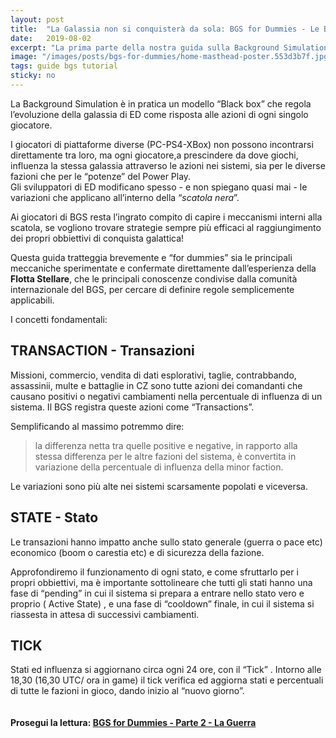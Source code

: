 ```yaml
---
layout: post
title:  "La Galassia non si conquisterà da sola: BGS for Dummies - Le Basi"
date:   2019-08-02
excerpt: "La prima parte della nostra guida sulla Background Simulation in Elite Dangerous. Una prima introduzione sulle meccaniche e sui termini di base"
image: "/images/posts/bgs-for-dummies/home-masthead-poster.553d3b7f.jpg"
tags: guide bgs tutorial
sticky: no
---
```

La Background Simulation è in pratica un modello “Black box” che regola l’evoluzione della galassia di ED come risposta alle azioni di ogni singolo giocatore.

I giocatori di piattaforme diverse (PC-PS4-XBox) non possono incontrarsi direttamente tra loro, ma ogni giocatore,a prescindere da dove giochi, influenza la stessa galassia attraverso le azioni nei sistemi, sia per le diverse fazioni che per le “potenze” del Power Play.<br>
Gli sviluppatori di ED modificano spesso - e non spiegano quasi mai - le variazioni che applicano all’interno della “*scatola nera*”.

Ai giocatori di BGS resta l’ingrato compito di capire i meccanismi interni alla scatola, se vogliono trovare strategie sempre più efficaci al raggiungimento dei propri obbiettivi di conquista galattica!

Questa guida tratteggia brevemente e “for dummies” sia le principali meccaniche sperimentate e confermate direttamente dall’esperienza della **Flotta Stellare**, che le principali conoscenze condivise dalla comunità internazionale del BGS, per cercare di definire regole semplicemente applicabili.

I concetti fondamentali:

## TRANSACTION - Transazioni

Missioni, commercio, vendita di dati esplorativi, taglie, contrabbando, assassinii, multe e battaglie in CZ sono tutte azioni dei comandanti che causano positivi o negativi cambiamenti nella percentuale di influenza di un sistema. Il BGS registra queste azioni come “Transactions”.

Semplificando al massimo potremmo dire:

>la differenza netta tra quelle positive e negative, in rapporto alla stessa differenza per le altre fazioni del sistema, è convertita in variazione della percentuale di influenza della minor faction.

Le variazioni sono più alte nei sistemi scarsamente popolati e viceversa.

## STATE - Stato

Le transazioni hanno impatto anche sullo stato generale (guerra o pace etc) economico (boom o carestia etc) e di sicurezza della fazione.

Approfondiremo il funzionamento di ogni stato,  e come sfruttarlo per i propri obbiettivi, ma è importante sottolineare che tutti gli stati hanno una fase di “pending” in cui il sistema si prepara a entrare nello stato vero e proprio ( Active State) , e una fase di “cooldown” finale, in cui il sistema si riassesta in attesa di successivi cambiamenti.

## TICK

Stati ed influenza si aggiornano circa ogni 24 ore, con il “Tick” . Intorno alle 18,30 (16,30 UTC/ ora in game) il tick verifica ed aggiorna stati e percentuali di tutte le fazioni in gioco, dando inizio al “nuovo giorno”.

<span class="image fit"><img src="/images/Elite-Division-png.png" alt=""></span>

#### Prosegui la lettura: [BGS for Dummies - Parte 2 - La Guerra](/blog/bgs-for-dummies-parte2/)